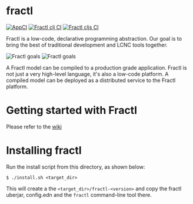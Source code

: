 # fractl
[![AppCI](https://github.com/fractl-io/fractl/actions/workflows/app.yml/badge.svg)](https://github.com/fractl-io/fractl/actions/workflows/app.yml)
[![Fractl clj CI](https://github.com/fractl-io/fractl/actions/workflows/fractl-clj.yml/badge.svg)](https://github.com/fractl-io/fractl/actions/workflows/fractl-clj.yml)
[![Fractl cljs CI](https://github.com/fractl-io/fractl/actions/workflows/fractl-cljs.yml/badge.svg)](https://github.com/fractl-io/fractl/actions/workflows/fractl-cljs.yml)

Fractl is a low-code, declarative programming abstraction. Our goal is to bring the best of traditional development and LCNC tools together.

![Fractl goals](https://user-images.githubusercontent.com/13515894/173900814-8486c876-b8b4-4621-a406-5f1a626b1539.png#gh-dark-mode-only)
![Fractl goals](https://user-images.githubusercontent.com/13515894/173900724-16b83469-f526-4858-9259-e6b59cba9ae2.png#gh-light-mode-only)

A Fractl model can be compiled to a production grade application. Fractl is not just a very high-level language, it's also a low-code platform. A compiled model can be deployed as a distributed service to the Fractl platform.

# Getting started with Fractl

Please refer to the [wiki](https://github.com/fractl-io/fractl/wiki)

# Installing fractl

Run the install script from this directory, as shown below:

```shell
$ ./install.sh <target_dir>
```

This will create a the `<target_dir>/fractl-<version>` and copy the fractl uberjar, config.edn
and the `fractl` command-line tool there.